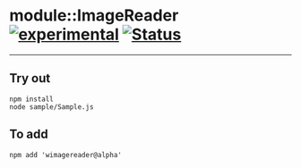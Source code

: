 
# module::ImageReader [![experimental](https://img.shields.io/badge/stability-experimental-orange.svg)](https://github.com/emersion/stability-badges#experimental) [![Status](https://github.com/Wandalen/wImageReader/workflows/Test/badge.svg)](https://github.com/Wandalen/wImageReader/actions?query=workflow%3ATest)

___

## Try out
```
npm install
node sample/Sample.js
```

## To add
```
npm add 'wimagereader@alpha'
```

